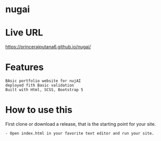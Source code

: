 # nugai

# Live URL
https://princerajputana6.github.io/nugai/

# Features
    BAsic portfolio website for nujAI
    deployed fith Basic validation
    Built with Html, SCSS, Bootstrap 5 

# How to use this

First clone or download a release, that is the starting point for your site.

    - Open index.html in your favorite text editor and run your site.
 

